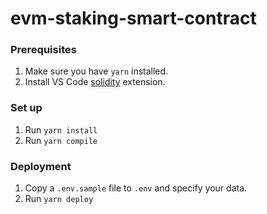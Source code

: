 # evm-staking-smart-contract

### Prerequisites
1. Make sure you have `yarn` installed.
1. Install VS Code [solidity](https://marketplace.visualstudio.com/items?itemName=JuanBlanco.solidity) extension.

### Set up
1. Run `yarn install`
1. Run `yarn compile`

### Deployment
1. Copy a `.env.sample` file to `.env` and specify your data.
1. Run `yarn deploy`
